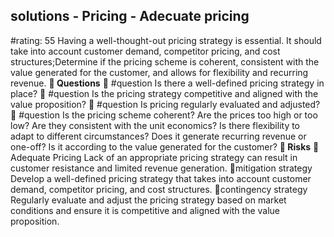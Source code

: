 

## solutions - Pricing - Adecuate pricing
#rating: 55
Having a well-thought-out pricing strategy is essential. It should take into account customer demand, competitor pricing, and cost structures;Determine if the pricing scheme is coherent, consistent with the value generated for the customer, and allows for flexibility and recurring revenue.
**💭 Questions**
💭 #question Is there a well-defined pricing strategy in place?
 💭 #question Is the pricing strategy competitive and aligned with the value proposition?
 💭 #question Is pricing regularly evaluated and adjusted?
 💭 #question Is the pricing scheme coherent? Are the prices too high or too low? Are they consistent with the unit economics? Is there flexibility to adapt to different circumstances? Does it generate recurring revenue or one-off? Is it according to the value generated for the customer?
**🚨 Risks**
🚨Adequate Pricing
Lack of an appropriate pricing strategy can result in customer resistance and limited revenue generation.
🚨mitigation strategy
Develop a well-defined pricing strategy that takes into account customer demand, competitor pricing, and cost structures.
🚨contingency strategy
Regularly evaluate and adjust the pricing strategy based on market conditions and ensure it is competitive and aligned with the value proposition.




